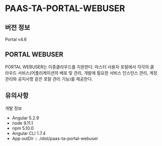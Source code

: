 # PAAS-TA-PORTAL-WEBUSER

## 버전 정보
Portal v4.6

## PORTAL WEBUSER
PORTAL WEBUSER는 이종클라우드를 지원한다. 마스터 사용자 포털에서 각각의 클라우드 서비스(어플리케이션의 배포 및 관리, 개발에 필요한 서비스 인스턴스 관리, 계정관리와 공지사항 같은 포탈 관리 기능)를 제공한다.


## 유의사항
개발 정보
- Angular 5.2.9
- node 9.11.1
- npm 5.10.0
- Angular CLI 1.7.4
- App outDir :: ./dist/paas-ta-portal-webuser 
